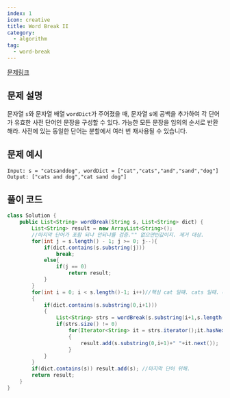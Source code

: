 ```yaml
---
index: 1
icon: creative
title: Word Break II
category:
  - algorithm
tag:
  - word-break
---
```


[문제링크](https://leetcode.com/problems/word-break-ii/)

## 문제 설명

문자열 `s`와 문자열 배열 `wordDict`가 주어졌을 때, 문자열 s에 공백을 추가하여 각 단어가 유효한 사전 단어인 문장을 구성할 수 있다. 가능한 모든 문장을 임의의 순서로 반환해라. 사전에 있는 동일한 단어는 분할에서 여러 번 재사용될 수 있습니다.

## 문제 예시

```
Input: s = "catsanddog", wordDict = ["cat","cats","and","sand","dog"]
Output: ["cats and dog","cat sand dog"]
```

## 풀이 코드

```java
class Solution {
    public List<String> wordBreak(String s, List<String> dict) {
        List<String> result = new ArrayList<String>();
        //마지막 단어가 포함 되냐 안되냐를 검증."" 없으면빈값이지. 제거 대상.
        for(int j = s.length() - 1; j >= 0; j--){
            if(dict.contains(s.substring(j)))
                break;
            else{
                if(j == 0)
                    return result;
            }
        }
        for(int i = 0; i < s.length()-1; i++)//핵심 cat 일떄. cats 일때. cat이면 send 일때. 랑,. 2,,3 개면 그것도 포함
        {
            if(dict.contains(s.substring(0,i+1)))
            {
                List<String> strs = wordBreak(s.substring(i+1,s.length()),dict);
                if(strs.size() != 0)
                    for(Iterator<String> it = strs.iterator();it.hasNext();)
                    {
                        result.add(s.substring(0,i+1)+" "+it.next());
                    }
            }
        }
        if(dict.contains(s)) result.add(s); //마지막 단어 위해.
        return result;
    }
}
```
